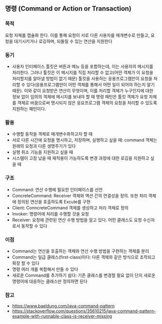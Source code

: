 ## 명령 (Command or Action or Transaction)

### 목적
요청 자체를 캡슐화 한다. 이를 통해 요청이 서로 다른 사용자를 매개변수로 만들고, 요청을 대기시키거나 로깅하며, 되돌릴 수 있는 연산을 지원한다

### 동기
- 사용자 인터페이스 툴킷은 버튼과 메뉴 등을 포함하는데, 이는 사용자의 메시지를 처리한다. 그러나 툴킷은 이 메시지를 직접 처리할 수 없고(어떤 객체가 이 요청을 처리할지를 알아낼 방법이 없기 때문) 툴킷을 사용하는 응용프로그램만이 요청을 처리할 수 있다(응용프로그램만이 어떤 객체를 통해서 어떤 일이 되어야 하는지 알기 때문). 이와 같이 요청받은 연산이 무엇이며, 이를 처리할 객체가 누구인지에 대한 정보 없이 임의의 객체에 메시지를 보내야 할 때 명령 패턴은 툴킷 객체가 요청 자체를 객체로 바꿈으로써 명시되지 않은 응요프로그램 객체의 요청을 처리할 수 있도록 지원하는 패턴이다.

### 활용
- 수행할 동작을 객체로 매개변수화하고자 할 때
- 서로 다른 시간에 요청을 명시하고, 저장하며, 실행하고 싶을 때: command 객체는 원래의 요청과 다른 생명주기가 있다
- 실행 취소 기능을 지원하고 싶을 때
- 시스템이 고장 났을 때 재적용이 가능하도록 변경 과정에 대한 로깅을 지원하고 싶을 때

### 구조
- Command: 연산 수행에 필요한 인터페이스를 선언
- ConcreteCommand: Receiver 객체와 액션 간의 연결성을 정의. 또한 처리 객체에 정의된 연산을 호출하도록 Excute를 구현
- Client: ConncreteCommand 객체를 생성하고 처리 객체로 정의
- Invoker: 명령어에 처리를 수행할 것을 요청
- Receiver: 요청에 관련된 연산 수행 방법을 알고 있다. 어떤 클래스도 요청 수신자로서 동작할 수 있다

### 이점
- Command는 연산을 호출하는 객체와 연산 수행 방법을 구현하는 객체를 분리
- Command는 일급 클래스(first-class)이다: 다른 객체와 같은 방식으로 조작되고 확장 할 수 있다
- 명령 여러 개를 복합해서 만들 수 있다
- 새로운 Command를 추가하기 쉽다: 기존 클래스를 변경할 필요 없이 단지 새로운 명령어에 대응하는 클래스만 정의하면 된다

### 참고
- https://www.baeldung.com/java-command-pattern
- https://stackoverflow.com/questions/35610215/java-command-pattern-example-with-runnable-class-is-receiver-missing
